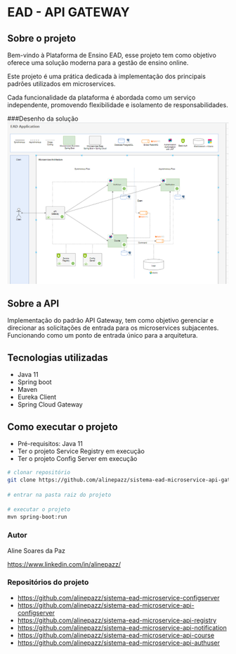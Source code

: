 # EAD - API GATEWAY
## Sobre o projeto
Bem-vindo à Plataforma de Ensino EAD, esse projeto tem como objetivo oferece uma solução moderna para a gestão de ensino online.

Este projeto é uma prática dedicada à implementação dos principais padrões utilizados em microservices.

Cada funcionalidade da plataforma é abordada como um serviço independente, promovendo flexibilidade e isolamento de responsabilidades.

###Desenho da solução
![Desenho da solucao ead](imagens/projeto.png)

## Sobre a API
Implementação do padrão API Gateway, tem como objetivo gerenciar e direcionar as solicitações de entrada para os microservices subjacentes. 
Funcionando como um ponto de entrada único para a arquitetura.

## Tecnologias utilizadas
- Java 11
- Spring boot
- Maven
- Eureka Client
- Spring Cloud Gateway

## Como executar o projeto
- Pré-requisitos: Java 11
- Ter o projeto Service Registry em execução
- Ter o projeto Config Server em execução

```bash
# clonar repositório
git clone https://github.com/alinepazz/sistema-ead-microservice-api-gateway.git

# entrar na pasta raiz do projeto

# executar o projeto
mvn spring-boot:run
```
### Autor
Aline Soares da Paz

https://www.linkedin.com/in/alinepazz/

### Repositórios do projeto

- https://github.com/alinepazz/sistema-ead-microservice-configserver
- https://github.com/alinepazz/sistema-ead-microservice-api-configserver
- https://github.com/alinepazz/sistema-ead-microservice-api-registry
- https://github.com/alinepazz/sistema-ead-microservice-api-notification
- https://github.com/alinepazz/sistema-ead-microservice-api-course
- https://github.com/alinepazz/sistema-ead-microservice-api-authuser
